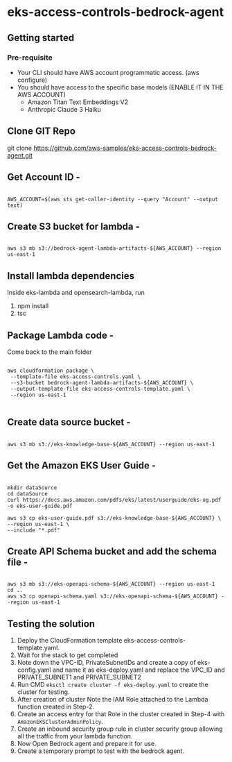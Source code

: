# eks-access-controls-bedrock-agent

## Getting started

### Pre-requisite

- Your CLI should have AWS account programmatic access. (aws configure)
- You should have access to the specific base models (ENABLE IT IN THE AWS ACCOUNT)
  - Amazon Titan Text Embeddings V2
  - Anthropic Claude 3 Haiku

## Clone GIT Repo

git clone <https://github.com/aws-samples/eks-access-controls-bedrock-agent.git>

## Get Account ID -

```shell

AWS_ACCOUNT=$(aws sts get-caller-identity --query "Account" --output text)

```

## Create S3 bucket for lambda -

```shell

aws s3 mb s3://bedrock-agent-lambda-artifacts-${AWS_ACCOUNT} --region us-east-1

```

## Install lambda dependencies

Inside eks-lambda and opensearch-lambda, run

1. npm install
2. tsc

## Package Lambda code -

Come back to the main folder

```shell

aws cloudformation package \
 --template-file eks-access-controls.yaml \
 --s3-bucket bedrock-agent-lambda-artifacts-${AWS_ACCOUNT} \
 --output-template-file eks-access-controls-template.yaml \
 --region us-east-1
 
```

## Create data source bucket -

```shell

aws s3 mb s3://eks-knowledge-base-${AWS_ACCOUNT} --region us-east-1

```

## Get the Amazon EKS User Guide -

```shell

mkdir dataSource
cd dataSource
curl https://docs.aws.amazon.com/pdfs/eks/latest/userguide/eks-ug.pdf -o eks-user-guide.pdf

aws s3 cp eks-user-guide.pdf s3://eks-knowledge-base-${AWS_ACCOUNT} \
--region us-east-1 \
--include "*.pdf"

```

## Create API Schema bucket and add the schema file -

```shell

aws s3 mb s3://eks-openapi-schema-${AWS_ACCOUNT} --region us-east-1
cd ..
aws s3 cp openapi-schema.yaml s3://eks-openapi-schema-${AWS_ACCOUNT} --region us-east-1

```

## Testing the solution

1. Deploy the CloudFormation template eks-access-controls-template.yaml.
2. Wait for the stack to get completed
3. Note down the VPC-ID, PrivateSubnetIDs and create a copy of eks-config.yaml and name it as eks-deploy.yaml and replace the VPC_ID and PRIVATE_SUBNET1 and PRIVATE_SUBNET2
4. Run CMD `eksctl create cluster -f eks-deploy.yaml` to create the cluster for testing.
5. After creation of cluster Note the IAM Role attached to the Lambda function created in Step-2.
6. Create an access entry for that Role in the cluster created in Step-4 with `AmazonEKSClusterAdminPolicy`.
7. Create an inbound security group rule in cluster security group allowing all the traffic from your lambda function.
8. Now Open Bedrock agent and prepare it for use.
9. Create a temporary prompt to test with the bedrock agent.
